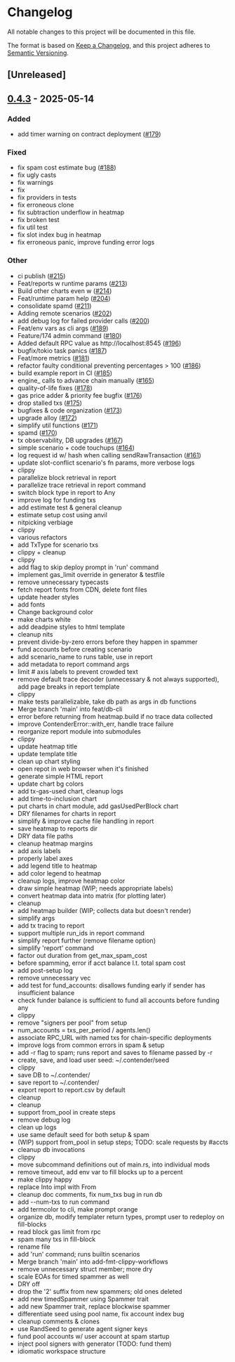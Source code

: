 # Changelog

All notable changes to this project will be documented in this file.

The format is based on [Keep a Changelog](https://keepachangelog.com/en/1.0.0/),
and this project adheres to [Semantic Versioning](https://semver.org/spec/v2.0.0.html).

## [Unreleased]

## [0.4.3](https://github.com/flashbots/contender/releases/tag/contender_cli-v0.4.3) - 2025-05-14

### Added

- add timer warning on contract deployment ([#179](https://github.com/flashbots/contender/pull/179))

### Fixed

- fix spam cost estimate bug ([#188](https://github.com/flashbots/contender/pull/188))
- fix ugly casts
- fix warnings
- fix
- fix providers in tests
- fix erroneous clone
- fix subtraction underflow in heatmap
- fix broken test
- fix util test
- fix slot index bug in heatmap
- fix erroneous panic, improve funding error logs

### Other

- ci publish ([#215](https://github.com/flashbots/contender/pull/215))
- Feat/reports w runtime params ([#213](https://github.com/flashbots/contender/pull/213))
- Build other charts even w ([#214](https://github.com/flashbots/contender/pull/214))
- Feat/runtime param help ([#204](https://github.com/flashbots/contender/pull/204))
- consolidate spamd ([#211](https://github.com/flashbots/contender/pull/211))
- Adding remote scenarios ([#202](https://github.com/flashbots/contender/pull/202))
- add debug log for failed provider calls ([#200](https://github.com/flashbots/contender/pull/200))
- Feat/env vars as cli args ([#189](https://github.com/flashbots/contender/pull/189))
- Feature/174 admin command ([#180](https://github.com/flashbots/contender/pull/180))
- Added default RPC value as http://localhost:8545 ([#196](https://github.com/flashbots/contender/pull/196))
- bugfix/tokio task panics ([#187](https://github.com/flashbots/contender/pull/187))
- Feat/more metrics ([#181](https://github.com/flashbots/contender/pull/181))
- refactor faulty conditional preventing percentages > 100 ([#186](https://github.com/flashbots/contender/pull/186))
- build example report in CI ([#185](https://github.com/flashbots/contender/pull/185))
- engine_ calls to advance chain manually ([#165](https://github.com/flashbots/contender/pull/165))
- quality-of-life fixes ([#178](https://github.com/flashbots/contender/pull/178))
- gas price adder & priority fee bugfix ([#176](https://github.com/flashbots/contender/pull/176))
- drop stalled txs ([#175](https://github.com/flashbots/contender/pull/175))
- bugfixes & code organization ([#173](https://github.com/flashbots/contender/pull/173))
- upgrade alloy ([#172](https://github.com/flashbots/contender/pull/172))
- simplify util functions ([#171](https://github.com/flashbots/contender/pull/171))
- spamd ([#170](https://github.com/flashbots/contender/pull/170))
- tx observability, DB upgrades ([#167](https://github.com/flashbots/contender/pull/167))
- simple scenario + code touchups ([#164](https://github.com/flashbots/contender/pull/164))
- log request id w/ hash when calling sendRawTransaction ([#161](https://github.com/flashbots/contender/pull/161))
- update slot-conflict scenario's fn params, more verbose logs
- clippy
- parallelize block retrieval in report
- parallelize trace retrieval in report command
- switch block type in report to Any
- improve log for funding txs
- add estimate test & general cleanup
- estimate setup cost using anvil
- nitpicking verbiage
- clippy
- various refactors
- add TxType for scenario txs
- clippy + cleanup
- clippy
- add flag to skip deploy prompt in 'run' command
- implement gas_limit override in generator & testfile
- remove unnecessary typecasts
- fetch report fonts from CDN, delete font files
- update header styles
- add fonts
- Change background color
- make charts white
- add deadpine styles to html template
- cleanup nits
- prevent divide-by-zero errors before they happen in spammer
- fund accounts before creating scenario
- add scenario_name to runs table, use in report
- add metadata to report command args
- limit # axis labels to prevent crowded text
- remove default trace decoder (unnecessary & not always supported), add page breaks in report template
- clippy
- make tests parallelizable, take db path as args in db functions
- Merge branch 'main' into feat/db-cli
- error before returning from heatmap.build if no trace data collected
- improve ContenderError::with_err, handle trace failure
- reorganize report module into submodules
- clippy
- update heatmap title
- update template title
- clean up chart styling
- open repot in web browser when it's finished
- generate simple HTML report
- update chart bg colors
- add tx-gas-used chart, cleanup logs
- add time-to-inclusion chart
- put charts in chart module, add gasUsedPerBlock chart
- DRY filenames for charts in report
- simplify & improve cache file handling in report
- save heatmap to reports dir
- DRY data file paths
- cleanup heatmap margins
- add axis labels
- properly label axes
- add legend title to heatmap
- add color legend to heatmap
- cleanup logs, improve heatmap color
- draw simple heatmap (WIP; needs appropriate labels)
- convert heatmap data into matrix (for plotting later)
- cleanup
- add heatmap builder (WIP; collects data but doesn't render)
- simplify args
- add tx tracing to report
- support multiple run_ids in report command
- simplify report further (remove filename option)
- simplify 'report' command
- factor out duration from get_max_spam_cost
- before spamming, error if acct balance l.t. total spam cost
- add post-setup log
- remove unnecessary vec
- add test for fund_accounts: disallows funding early if sender has insufficient balance
- check funder balance is sufficient to fund all accounts before funding any
- clippy
- remove "signers per pool" from setup
- num_accounts = txs_per_period / agents.len()
- associate RPC_URL with named txs for chain-specific deployments
- improve logs from common errors in spam & setup
- add -r flag to spam; runs report and saves to filename passed by -r
- create, save, and load user seed: ~/.contender/seed
- clippy
- save DB to ~/.contender/
- save report to ~/.contender/
- export report to report.csv by default
- cleanup
- cleanup
- support from_pool in create steps
- remove debug log
- clean up logs
- use same default seed for both setup & spam
- (WIP) support from_pool in setup steps; TODO: scale requests by #accts
- cleanup db invocations
- clippy
- move subcommand definitions out of main.rs, into individual mods
- remove timeout, add env var to fill blocks up to a percent
- make clippy happy
- replace Into impl with From
- cleanup doc comments, fix num_txs bug in run db
- add --num-txs to run command
- add termcolor to cli, make prompt orange
- organize db, modify templater return types, prompt user to redeploy on fill-blocks
- read block gas limit from rpc
- spam many txs in fill-block
- rename file
- add 'run' command; runs builtin scenarios
- Merge branch 'main' into add-fmt-clippy-workflows
- remove unnecessary struct member; more dry
- scale EOAs for timed spammer as well
- DRY off
- drop the '2' suffix from new spammers; old ones deleted
- add new timedSpammer using Spammer trait
- add new Spammer trait, replace blockwise spammer
- differentiate seed using pool name, fix account index bug
- cleanup comments & clones
- use RandSeed to generate agent signer keys
- fund pool accounts w/ user account at spam startup
- inject pool signers with generator (TODO: fund them)
- idiomatic workspace structure
